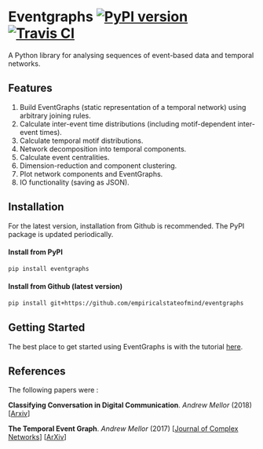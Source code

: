 # Eventgraphs [![PyPI version](https://img.shields.io/pypi/v/eventgraphs.svg)](https://pypi.org/project/eventgraphs/) [![Travis CI](https://travis-ci.org/empiricalstateofmind/eventgraphs.svg?branch=master)](https://travis-ci.org/empiricalstateofmind/eventgraphs)

A Python library for analysing sequences of event-based data and temporal networks.

## Features

1. Build EventGraphs (static representation of a temporal network) using arbitrary joining rules.
2. Calculate inter-event time distributions (including motif-dependent inter-event times).
3. Calculate temporal motif distributions.
4. Network decomposition into temporal components.
5. Calculate event centralities.
6. Dimension-reduction and component clustering.
7. Plot network components and EventGraphs.
8. IO functionality (saving as JSON).

## Installation

For the latest version, installation from Github is recommended. 
The PyPI package is updated periodically.

#### Install from PyPI

```bash
pip install eventgraphs
```

#### Install from Github (latest version)

```bash
pip install git+https://github.com/empiricalstateofmind/eventgraphs
```

## Getting Started

The best place to get started using EventGraphs is with the tutorial [here](/docs/eventgraphs_tutorial.ipynb).

## References

The following papers were :

**Classifying Conversation in Digital Communication**. *Andrew Mellor* (2018) [[Arxiv](https://arxiv.org/abs/1801.10527)]

**The Temporal Event Graph**. *Andrew Mellor* (2017) [[Journal of Complex Networks](https://academic.oup.com/comnet/advance-article-abstract/doi/10.1093/comnet/cnx048/4360827)]
[[ArXiv](https://arxiv.org/abs/1706.02128)] 

